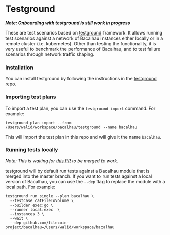 # Testground
***Note: Onboarding with testground is still work in progress***

These are test scenarios based on [testground](https://github.com/testground/testground) framework. It allows running test scenarios against a network of Bacalhau instances either locally or in a remote cluster (i.e. kubernetes). Other than testing the functionality, it is very useful to benchmark the performance of Bacalhau, and to test failure scenarios through network traffic shaping.

### Installation
You can install testground by following the instructions in the [testground repo](https://github.com/testground/testground#getting-started).

### Importing test plans
To import a test plan, you can use the `testground import` command. For example:
```shell
testground plan import --from /Users/walid/workspace/bacalhau/testground --name bacalhau
```
This will import the test plan in this repo and will give it the name `bacalhau`.

### Running tests locally
*Note: This is waiting for [this PR](https://github.com/testground/testground/pull/1443) to be merged to work.*

testground will by default run tests against a Bacalhau module that is merged into the master branch. If you want to run tests against a local version of Bacalhau, you can use the `--dep` flag to replace the module with a local path. For example:
```shell
testground run single --plan bacalhau \
  --testcase catFileToVolume \
  --builder exec:go \
  --runner local:exec  \
  --instances 3 \
  --wait \
  --dep github.com/filecoin-project/bacalhau=/Users/walid/workspace/bacalhau
```